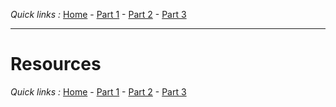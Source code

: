 *Quick links :*
[Home](/README.md) - [Part 1](/en/part1/README.md) - [Part 2](/en/part2/README.md) - [Part 3](/en/part3/README.md)
***

# Resources

*Quick links :*
[Home](/README.md) - [Part 1](/en/part1/README.md) - [Part 2](/en/part2/README.md) - [Part 3](/en/part3/README.md)